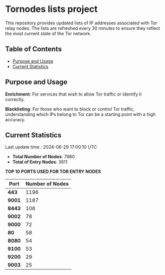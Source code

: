 # Tornodes lists project

This repository provides updated lists of IP addresses associated with Tor relay nodes. The lists are refreshed every 30 minutes to ensure they reflect the most current state of the Tor network.

## Table of Contents

- [Purpose and Usage](#purpose-and-usage)
- [Current Statistics](#current-statistics)


## Purpose and Usage

**Enrichment**: For services that wish to allow Tor traffic or identify it correctly.

**Blacklisting**: For those who want to block or control Tor traffic, understanding which IPs belong to Tor can be a starting point with a high accuracy.

## Current Statistics

Last update time : 2024-06-29 17:00:10 UTC

- **Total Number of Nodes**: 7980
- **Total of Entry Nodes**: 3611

**TOP 10 PORTS USED FOR TOR ENTRY NODES**

| **Port** | **Number of Nodes** |
|------|-----------------|
| **443**   | 1196  |
| **9001**   | 1187  |
| **8443**   | 106  |
| **9002**   | 78  |
| **9000**   | 72  |
| **80**   | 58  |
| **8080**   | 54  |
| **9100**   | 53  |
| **9200**   | 29  |
| **9003**   | 25  |

